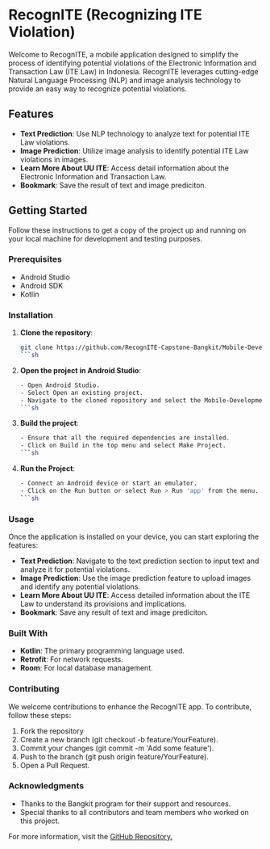 # RecognITE (Recognizing ITE Violation)

Welcome to RecognITE, a mobile application designed to simplify the process of identifying potential violations of the Electronic Information and Transaction Law (ITE Law) in Indonesia. RecognITE leverages cutting-edge Natural Language Processing (NLP) and image analysis technology to provide an easy way to recognize potential violations.

## Features

- **Text Prediction**: Use NLP technology to analyze text for potential ITE Law violations.
- **Image Prediction**: Utilize image analysis to identify potential ITE Law violations in images.
- **Learn More About UU ITE**: Access detail information about the Electronic Information and Transaction Law.
- **Bookmark**: Save the result of text and image prediciton.

## Getting Started

Follow these instructions to get a copy of the project up and running on your local machine for development and testing purposes.

### Prerequisites

- Android Studio
- Android SDK
- Kotlin

### Installation

1. **Clone the repository**:
   ```sh
   git clone https://github.com/RecognITE-Capstone-Bangkit/Mobile-Development.git
   ```sh
2. **Open the project in Android Studio**:
   ```sh
   - Open Android Studio.
   - Select Open an existing project.
   - Navigate to the cloned repository and select the Mobile-Development directory.
   ```sh
3. **Build the project**:
   ```sh
   - Ensure that all the required dependencies are installed.
   - Click on Build in the top menu and select Make Project.
   ```sh
4. **Run the Project**:
   ```sh
   - Connect an Android device or start an emulator.
   - Click on the Run button or select Run > Run 'app' from the menu.
   ```sh

### Usage

Once the application is installed on your device, you can start exploring the features:

- **Text Prediction**: Navigate to the text prediction section to input text and analyze it for potential violations.
- **Image Prediction**: Use the image prediction feature to upload images and identify any potential violations.
- **Learn More About UU ITE**: Access detailed information about the ITE Law to understand its provisions and implications.
- **Bookmark**: Save any result of text and image prediciton.

### Built With

- **Kotlin**: The primary programming language used.
- **Retrofit**: For network requests.
- **Room**: For local database management.

### Contributing

We welcome contributions to enhance the RecognITE app. To contribute, follow these steps:

1. Fork the repository
2. Create a new branch (git checkout -b feature/YourFeature).
3. Commit your changes (git commit -m 'Add some feature').
4. Push to the branch (git push origin feature/YourFeature).
5. Open a Pull Request.

### Acknowledgments

- Thanks to the Bangkit program for their support and resources.
- Special thanks to all contributors and team members who worked on this project.

For more information, visit the [GitHub Repository.](https://github.com/RecognITE-Capstone-Bangkit/Mobile-Development/tree/main)

